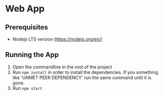 # Web App

## Prerequisites

- Nodejs LTS version (https://nodejs.org/en/)

## Running the App

1. Open the commandline in the root of the project
2. Run `npm install` in order to install the dependencies. If you something like 'UNMET PEER DEPENDENCY' run the same command until it is gone.
3. Run `npm start`